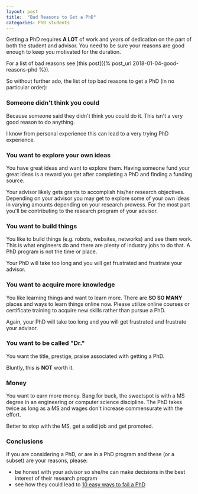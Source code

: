 ```yaml
---
layout: post
title:  "Bad Reasons to Get a PhD"
categories: PhD students
---
```


Getting a PhD requires **A LOT** of work and years of dedication on the part of both the student and advisor. You need to be sure your reasons are good enough to keep you motivated for the duration.

For a list of bad reasons see [this post]({% post_url 2018-01-04-good-reasons-phd %}).

So without further ado, the list of top bad reasons to get a PhD (in no particular order):

### Someone didn't think you could

Because someone said they didn't think you could do it. This isn't a very good reason to do anything. 

I know from personal experience this can lead to a very trying PhD experience.

### You want to explore your own ideas

You have great ideas and want to explore them. Having someone fund your great ideas is a reward you get after completing a PhD and finding a funding source.

Your advisor likely gets grants to accomplish his/her research objectives. Depending on your advisor you may get to explore some of your own ideas in varying amounts depending on your research prowess. For the most part you'll be contributing to the research program of your advisor.

### You want to build things

You like to build things (e.g. robots, websites, networks) and see them work. This is what engineers do and there are plenty of industry jobs to do that. A PhD program is not the time or place.

Your PhD will take too long and you will get frustrated and frustrate your advisor.

### You want to acquire more knowledge

You like learning things and want to learn more. There are **SO SO MANY** places and ways to learn things online now. Please utilize online courses or certificate training to acquire new skills rather than pursue a PhD.

Again, your PhD will take too long and you will get frustrated and frustrate your advisor.

### You want to be called "Dr."

You want the title, prestige, praise associated with getting a PhD. 

Bluntly, this is **NOT** worth it.

### Money

You want to earn more money. Bang for buck, the sweetspot is with a MS degree in an engineering or computer science discipline. The PhD takes twice as long as a MS and wages don't increase commensurate with the effort.

Better to stop with the MS, get a solid job and get promoted.

### Conclusions

If you are considering a PhD, or are in a PhD program and these (or a subset) are your reasons, please:
* be honest with your advisor so she/he can make decisions in the best interest of their research program
* see how they could lead to [10 easy ways to fail a PhD](http://matt.might.net/articles/ways-to-fail-a-phd/)

<!-- *UPDATED: {{ page.date | date_to_long_string }}* -->
